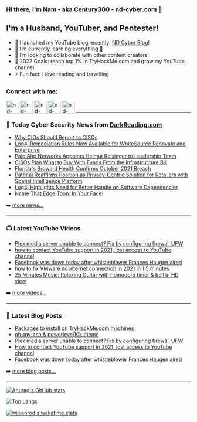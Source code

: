 ### Hi there, I'm Nam - aka Century300 - [nd-cyber.com][website] 👋 

## I'm a Husband, YouTuber, and Pentester!

- 🔭 I launched my YouTube blog recently: [ND Cyber Blog][youtube]!
- 🌱 I’m currently learning everything 🤣
- 👯 I’m looking to collaborate with other content creators
- 🥅 2022 Goals: reach top 1% in TryHackMe.com and grow my YouTube channel
- ⚡ Fun fact: I love reading and travelling

### Connect with me:

[<img align="left" alt="nd-cyber.com" width="35px" src="https://www.svgrepo.com/show/46221/globe.svg" />][website]
[<img align="left" alt="nd-cyber | Twitter" width="35px" src="https://www.svgrepo.com/show/157815/twitter.svg" />][twitter]
[<img align="left" alt="nd-cyber | Facebook" width="35px" src="https://www.svgrepo.com/show/138943/facebook.svg" />][facebook]
[<img align="left" alt="nd-cyber | Patreon" width="35px" src="https://www.svgrepo.com/show/331529/patreon-v2.svg" />][patreon]
[<img align="left" alt="nd-cyber | YouTube" width="35px" src="https://www.svgrepo.com/show/95009/youtube.svg" />][youtube]

<br />

---
### 📰 Today Cyber Security News from [DarkReading.com](https://DarkReading.com)

<!-- DARKREADING:START -->
- [Why CIOs Should Report to CISOs](https://www.darkreading.com/careers-and-people/why-cios-should-be-reporting-to-cisos)
- [Log4j Remediation Rules Now Available for WhiteSource Renovate and Enterprise](https://www.darkreading.com/attacks-breaches/log4j-remediation-rules-now-available-for-whitesource-renovate-and-enterprise)
- [Palo Alto Networks Appoints Helmut Reisinger to Leadership Team](https://www.darkreading.com/cloud/palo-alto-networks-appoints-helmut-reisinger-to-leadership-team)
- [CISOs Plan What to Buy With Funds From the Infrastructure Bill](https://www.darkreading.com/dr-tech/cisos-plan-what-to-buy-with-funds-from-the-infrastructure-bill)
- [Florida&#39;s Broward Health Confirms October 2021 Breach](https://www.darkreading.com/attacks-breaches/florida-s-broward-health-confirms-october-2021-breach)
- [Pathr.ai Reaffirms Position as Privacy-Centric Solution for Retailers with Spatial Intelligence Platform](https://www.darkreading.com/privacy/pathr-ai-reaffirms-position-as-privacy-centric-solution-for-retailers-with-spatial-intelligence-platform-)
- [Log4j Highlights Need for Better Handle on Software Dependencies](https://www.darkreading.com/application-security/log4j-highlights-need-for-better-handle-on-software-dependencies)
- [Name That Edge Toon: In Your Face!](https://www.darkreading.com/edge-articles/name-that-edge-toon-in-your-face-)
<!-- DARKREADING:END -->

➡️ [more news...](https://www.darkreading.com/)

---
### 📺 Latest YouTube Videos

<!-- YOUTUBE:START -->
- [Plex media server unable to connect? Fix by configuring firewall UFW](https://www.youtube.com/watch?v=-UTHUouiSVQ)
- [how to contact YouTube support in 2021, lost access to YouTube channel](https://www.youtube.com/watch?v=dQu735Nmp14)
- [Facebook was down today after whistleblower Frances Haugen aired](https://www.youtube.com/watch?v=fKoa-SPk9FM)
- [how to fix VMware no internet connection in 2021 in 1.5 minutes](https://www.youtube.com/watch?v=7UwhtDtHgOc)
- [25 Minutes Music: Relaxing Guitar with Pomodoro timer &amp; bell in HD view](https://www.youtube.com/watch?v=Wq8ZsjbbypE)
<!-- YOUTUBE:END -->

➡️ [more videos...](https://www.youtube.com/channel/UCVsmmOPP9L42oTOlpYtojGQ/featured)

---
### 📕 Latest Blog Posts

<!-- BLOG-POST-LIST:START -->
- [Packages to install on TryHackMe.com machines](https://nd-cyber.com/packages-to-install-on-tryhackme-com-machines)
- [oh-my-zsh &amp; powerlevel10k theme](https://nd-cyber.com/oh-my-zsh-powerlevel10k-theme)
- [Plex media server unable to connect? Fix by configuring firewall UFW](https://nd-cyber.com/plex-media-server-unable-to-connect-fix-by-configuring-firewall-ufw)
- [How to contact YouTube support in 2021, lost access to YouTube channel](https://nd-cyber.com/how-to-contact-youtube-support-in-2021-lost-access-to-youtube-channel)
- [Facebook was down today after whistleblower Frances Haugen aired](https://nd-cyber.com/facebook-was-down-today-after-whistleblower-frances-haugen-aired)
<!-- BLOG-POST-LIST:END -->

➡️ [more blog posts...](https://nd-cyber.com/blog)

---
[![Anurag's GitHub stats](https://github-readme-stats.vercel.app/api?username=Century300&show_icons=true&theme=radical&count_private=true&hide=prs,issues,contribs)](https://github.com/anuraghazra/github-readme-stats)

[![Top Langs](https://github-readme-stats.vercel.app/api/top-langs/?username=Century300&langs_count=10&layout=compact&theme=radical)](https://github.com/anuraghazra/github-readme-stats)

[![willianrod's wakatime stats](https://github-readme-stats.vercel.app/api/wakatime?username=Century300&theme=radical)](https://github.com/anuraghazra/github-readme-stats)

[website]: https://nd-cyber.com
[twitter]: https://twitter.com/nd_cybersec
[youtube]: https://www.youtube.com/channel/UCVsmmOPP9L42oTOlpYtojGQ
[facebook]: https://www.facebook.com/ndcyber
[patreon]: https://www.patreon.com/NDcyber
